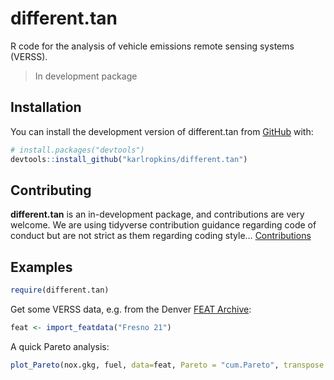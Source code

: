 
<!-- README.md is generated from README.Rmd. Please edit that file -->

# different.tan

<!-- badges: start -->
<!-- badges: end -->

R code for the analysis of vehicle emissions remote sensing systems
(VERSS).

> In development package

## Installation

You can install the development version of different.tan from
[GitHub](https://github.com/) with:

``` r
# install.packages("devtools")
devtools::install_github("karlropkins/different.tan")
```

## Contributing

**different.tan** is an in-development package, and contributions are
very welcome. We are using tidyverse contribution guidance regarding
code of conduct but are not strict as them regarding coding style…
[Contributions](https://karlropkins.github.io/different.tan/CONTRIBUTING.html)

## Examples

``` r
require(different.tan)
```

Get some VERSS data, e.g. from the Denver [FEAT
Archive](https://digitalcommons.du.edu/feat/):

``` r
feat <- import_featdata("Fresno 21")
```

A quick Pareto analysis:

``` r
plot_Pareto(nox.gkg, fuel, data=feat, Pareto = "cum.Pareto", transpose.y.percent=c(80, 95))
```
